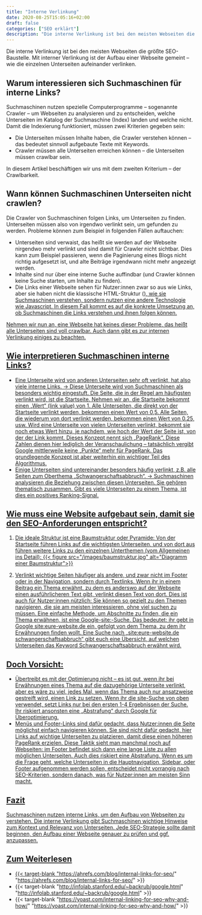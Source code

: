 ```yaml
---
title: "Interne Verlinkung"
date: 2020-08-25T15:05:16+02:00
draft: false
categories: ["SEO erklärt"]
description: "Die interne Verlinkung ist bei den meisten Webseiten die größte SEO-Baustelle. Doch warum interessieren sich Suchmaschinen für interne Links?"
---
```

Die interne Verlinkung ist bei den meisten Webseiten die größte SEO-Baustelle. Mit interner Verlinkung ist der Aufbau einer Webseite gemeint – wie die einzelnen Unterseiten aufeinander verlinken.

## Warum interessieren sich Suchmaschinen für interne Links?

Suchmaschinen nutzen spezielle Computerprogramme – sogenannte Crawler – um Webseiten zu analysieren und zu entscheiden, welche Unterseiten im Katalog der Suchmaschine (Index) landen und welche nicht. Damit die Indexierung funktioniert, müssen zwei Kriterien gegeben sein:

- Die Unterseiten müssen Inhalte haben, die Crawler verstehen können – das bedeutet sinnvoll aufgebaute Texte mit Keywords.
- Crawler müssen alle Unterseiten erreichen können – die Unterseiten müssen crawlbar sein.

In diesem Artikel beschäftigen wir uns mit dem zweiten Kriterium – der Crawlbarkeit.

## Wann können Suchmaschinen Unterseiten nicht crawlen?

Die Crawler von Suchmaschinen folgen Links, um Unterseiten zu finden. Unterseiten müssen also von irgendwo verlinkt sein, um gefunden zu werden. Probleme können zum Beispiel in folgenden Fällen auftauchen:

- Unterseiten sind verwaist, das heißt sie werden auf der Webseite nirgendwo mehr verlinkt und sind damit für Crawler nicht sichtbar. Dies kann zum Beispiel passieren, wenn die Paginierung eines Blogs nicht richtig aufgesetzt ist, und alte Beiträge irgendwann nicht mehr angezeigt werden.
- Inhalte sind nur über eine interne Suche auffindbar (und Crawler können keine Suche starten, um Inhalte zu finden).
- Die Links einer Webseite sehen für Nutzer:innen zwar so aus wie Links, aber sie haben nicht die klassische HTML-Struktur (<a href=“….“>), wie sie Suchmaschinen verstehen, sondern nutzen eine andere Technologie wie Javascript. In diesem Fall kommt es auf die konkrete Umsetzung an, ob Suchmaschinen die Links verstehen und ihnen folgen können.

Nehmen wir nun an, eine Webseite hat keines dieser Probleme, das heißt alle Unterseiten sind voll crawlbar. Auch dann gibt es zur internen Verlinkung einiges zu beachten.

## Wie interpretieren Suchmaschinen interne Links?

- Eine Unterseite wird von anderen Unterseiten sehr oft verlinkt, hat also viele interne Links. → Diese Unterseite wird von Suchmaschinen als besonders wichtig eingestuft. Die Seite, die in der Regel am häufigsten verlinkt wird, ist die Startseite. Nehmen wir an, die Startseite bekommt einen „Wert“ (link value) von 1. Alle Unterseiten, die direkt von der Startseite verlinkt werden, bekommen einen Wert von 0,5. Alle Seiten, die wiederum von dort verlinkt werden, bekommen einen Wert von 0.25, usw. Wird eine Unterseite von vielen Unterseiten verlinkt, bekommt sie noch etwas Wert hinzu, je nachdem, wie hoch der Wert der Seite ist, von der der Link kommt. Dieses Konzept nennt sich „PageRank“. Diese Zahlen dienen hier lediglich der Veranschaulichung – tatsächlich vergibt Google mittlerweile keine „Punkte“ mehr für PageRank. Das grundlegende Konzept ist aber weiterhin ein wichtiger Teil des Algorithmus.
- Einige Unterseiten sind untereinander besonders häufig verlinkt, z.B. alle Seiten zum Oberthema „Schwangerschaftsabbruch“. → Suchmaschinen analysieren die Beziehung zwischen diesen Unterseiten. Sie gehören thematisch zusammen. Gibt es viele Unterseiten zu einem Thema, ist dies ein positives Ranking-Signal.

## Wie muss eine Website aufgebaut sein, damit sie den SEO-Anforderungen entspricht?

1. Die ideale Struktur ist eine Baumstruktur oder Pyramide: Von der Startseite führen Links auf die wichtigsten Unterseiten, und von dort aus führen weitere Links zu den einzelnen Unterthemen (vom Allgemeinen ins Detail):
{{< figure src="/images/baumstruktur.jpg" alt="Diagramm einer Baumstruktur">}}

2. Verlinkt wichtige Seiten häufiger als andere, und zwar nicht im Footer oder in der Navigation, sondern durch Textlinks. Wenn ihr in einem Beitrag ein Thema erwähnt, zu dem es anderswo auf der Webseite einen ausführlicheren Text gibt, verlinkt diesen Text von dort. Dies ist auch für Nutzer:innen nützlich: Sie können so gezielt zu den Themen navigieren, die sie am meisten interessieren, ohne viel suchen zu müssen. Eine einfache Methode, um Abschnitte zu finden, die ein Thema erwähnen, ist eine Google-site:-Suche. Das bedeutet: ihr gebt in Google site:eure-website.de ein, gefolgt von dem Thema, zu dem ihr Erwähnungen finden wollt. Eine Suche nach „site:eure-website.de schwangerschaftsabbruch“ gibt euch eine Übersicht, auf welchen Unterseiten das Keyword Schwangerschaftsabbruch erwähnt wird.

## Doch Vorsicht:
- Übertreibt es mit der Optimierung nicht – es ist gut, wenn ihr bei Erwähnungen eines Thema auf die dazugehörige Unterseite verlinkt, aber es wäre zu viel, jedes Mal, wenn das Thema auch nur ansatzweise gestreift wird, einen Link zu setzen. Wenn ihr die site-Suche von oben verwendet, setzt Links nur bei den ersten 1-4 Ergebnissen der Suche. Ihr riskiert ansonsten eine „Abstrafung“ durch Google für Überoptimierung.
- Menüs und Footer-Links sind dafür gedacht, dass Nutzer:innen die Seite möglichst einfach navigieren können. Sie sind nicht dafür gedacht, hier Links auf wichtige Unterseiten zu platzieren, damit diese einen höheren PageRank erzielen. Diese Taktik sieht man manchmal noch auf Webseiten: im Footer befindet sich dann eine lange Liste zu allen möglichen Unterseiten. Auch dies riskiert eine Abstrafung. Wenn es um die Frage geht, welche Unterseiten in die Hauptnavigation, Sidebar, oder Footer aufgenommen werden sollen, entscheidet nicht vorrangig nach SEO-Kriterien, sondern danach, was für Nutzer:innen am meisten Sinn macht.

## Fazit
Suchmaschinen nutzen interne Links, um den Aufbau von Webseiten zu verstehen. Die interne Verlinkung gibt Suchmaschinen wichtige Hinweise zum Kontext und Relevanz von Unterseiten. Jede SEO-Strategie sollte damit beginnen, den Aufbau einer Webseite genauer zu prüfen und ggf. anzupassen.

## Zum Weiterlesen

- {{< target-blank "https://ahrefs.com/blog/internal-links-for-seo/" "https://ahrefs.com/blog/internal-links-for-seo/" >}}
- {{< target-blank "http://infolab.stanford.edu/~backrub/google.html" "http://infolab.stanford.edu/~backrub/google.html" >}}
- {{< target-blank "https://yoast.com/internal-linking-for-seo-why-and-how/" "https://yoast.com/internal-linking-for-seo-why-and-how/" >}}
